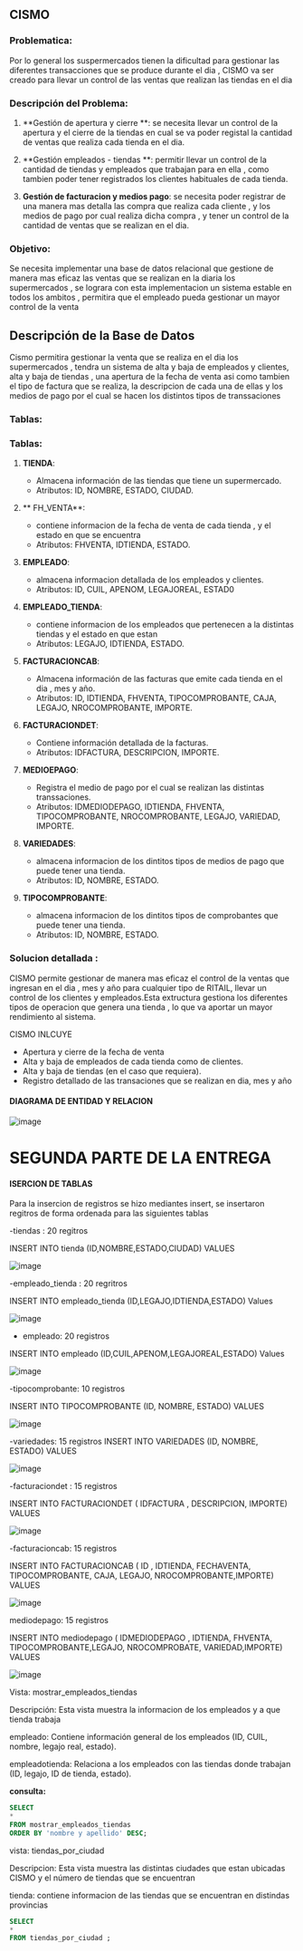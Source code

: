 ##  CISMO 


### Problematica:

 Por lo general  los suspermercados  tienen la dificultad para gestionar las diferentes transacciones que se produce durante el dia , CISMO va ser creado para llevar un control de las ventas que realizan las tiendas en el dia
 

### Descripción del Problema:

1. **Gestión de apertura y cierre  **:  se necesita llevar un control de la apertura y el cierre de la tiendas en cual se va poder registal la cantidad de ventas que realiza cada tienda en el dia.

2. **Gestión  empleados - tiendas **: permitir llevar un control de la cantidad de tiendas y  empleados que trabajan para en ella , como tambien poder tener registrados los clientes habituales de cada tienda.

3. **Gestión de  facturacion y medios pago**: se necesita poder registrar  de una manera mas detalla las compra que realiza cada cliente , y los medios de pago por cual realiza dicha compra , y tener un control de la cantidad de ventas que se realizan en el dia.

### Objetivo:
 Se necesita implementar una base de datos relacional que gestione de manera mas eficaz las ventas que se realizan en la diaria los supermercados , se lograra con esta implementacion un sistema  estable en todos los ambitos , permitira que el empleado pueda gestionar un mayor control de la venta


## Descripción de la Base de Datos 

Cismo permitira gestionar la venta que se realiza en el dia los supermercados  , tendra un sistema de alta y baja de empleados  y clientes, alta y baja de tiendas , una apertura de la fecha de venta asi como tambien el tipo de factura que se realiza, la descripcion de cada una de ellas y los medios de pago por el cual se hacen los distintos tipos de transsaciones 

### Tablas:
### Tablas:

1. **TIENDA**:
   - Almacena información de las tiendas que tiene un supermercado.
   - Atributos: ID, NOMBRE, ESTADO, CIUDAD.

2. ** FH_VENTA**:
   - contiene informacion de la fecha de venta de cada tienda , y el estado en que se encuentra
   - Atributos: FHVENTA, IDTIENDA, ESTADO.

3. **EMPLEADO**:
   - almacena informacion  detallada de los empleados y clientes.
   - Atributos: ID, CUIL, APENOM, LEGAJOREAL, ESTAD0

4. **EMPLEADO_TIENDA**:
   - contiene informacion de los empleados que pertenecen a la distintas tiendas y el estado en que estan
   - Atributos:   LEGAJO, IDTIENDA, ESTADO.

5. **FACTURACIONCAB**:
   - Almacena información  de las facturas que emite cada tienda en el dia , mes y año.
   - Atributos: ID, IDTIENDA, FHVENTA, TIPOCOMPROBANTE, CAJA, LEGAJO, NROCOMPROBANTE, IMPORTE.

6. **FACTURACIONDET**:
   - Contiene información detallada de la facturas.
   - Atributos: IDFACTURA, DESCRIPCION, IMPORTE.

7. **MEDIOEPAGO**:
   - Registra el medio de pago por el cual se realizan las distintas transsaciones.
   - Atributos: IDMEDIODEPAGO, IDTIENDA, FHVENTA, TIPOCOMPROBANTE, NROCOMPROBANTE, LEGAJO, VARIEDAD, IMPORTE.
   
8. **VARIEDADES**:
   - almacena informacion de los dintitos tipos de medios de pago que puede tener una tienda.
   - Atributos: ID, NOMBRE, ESTADO.

9. **TIPOCOMPROBANTE**:
   - almacena informacion de los dintitos tipos de comprobantes  que puede tener una tienda.
   - Atributos: ID, NOMBRE, ESTADO.



### Solucion detallada :

CISMO permite gestionar de manera mas eficaz el control de la ventas que ingresan en el dia , mes y año para cualquier tipo de RITAIL, llevar un control de los clientes y empleados.Esta extructura gestiona los diferentes tipos de operacion que genera una tienda , lo que va aportar un mayor rendimiento al sistema.

CISMO INLCUYE

- Apertura y cierre de la fecha de venta
- Alta y baja de empleados de cada tienda como de clientes.
- Alta y baja de tiendas (en el caso que requiera).
- Registro detallado de las transaciones que se realizan en  dia, mes y año



#### DIAGRAMA DE ENTIDAD Y RELACION 


![image](https://github.com/elizabethliquitay/CISMO/assets/173855632/66a060a3-384c-407e-b8e6-bd9b37cc5deb)


# SEGUNDA PARTE DE LA ENTREGA


#### ISERCION DE TABLAS

Para la insercion de registros se  hizo mediantes insert, se insertaron regitros  de forma ordenada para las siguientes tablas

-tiendas : 20 regitros

 INSERT INTO tienda (ID,NOMBRE,ESTADO,CIUDAD) VALUES

![image](https://github.com/user-attachments/assets/6fac7ce0-9b53-4af0-8646-241524349381)

-empleado_tienda : 20 regritros

INSERT INTO empleado_tienda (ID,LEGAJO,IDTIENDA,ESTADO) Values

![image](https://github.com/user-attachments/assets/0a00b509-5825-41d4-a11c-dec174009014)

 - empleado: 20 registros
   
 INSERT INTO empleado (ID,CUIL,APENOM,LEGAJOREAL,ESTADO) Values
 
![image](https://github.com/user-attachments/assets/d43f9d22-a971-4088-9d2a-ecbdc3647e00)

-tipocomprobante: 10 registros

INSERT INTO TIPOCOMPROBANTE (ID, NOMBRE, ESTADO) VALUES

![image](https://github.com/user-attachments/assets/ecb6fe84-fb55-4208-8cc1-283c0f98ec49)


-variedades: 15 registros
INSERT INTO VARIEDADES (ID, NOMBRE, ESTADO) VALUES

 ![image](https://github.com/user-attachments/assets/7e2a60fa-65db-4508-9355-44a08bac52f5)


-facturaciondet : 15 registros

INSERT INTO FACTURACIONDET ( IDFACTURA , DESCRIPCION, IMPORTE) VALUES

![image](https://github.com/user-attachments/assets/5bcdb498-614a-445b-8fbb-9b362e34416b)

-facturacioncab: 15 registros

INSERT INTO FACTURACIONCAB ( ID , IDTIENDA, FECHAVENTA, TIPOCOMPROBANTE, CAJA, LEGAJO, NROCOMPROBANTE,IMPORTE)
VALUES

![image](https://github.com/user-attachments/assets/bc292b65-b92d-4d3e-bbd2-b7bd278bc909)

mediodepago: 15 registros

INSERT INTO mediodepago ( IDMEDIODEPAGO , IDTIENDA, FHVENTA, TIPOCOMPROBANTE,LEGAJO, NROCOMPROBATE, VARIEDAD,IMPORTE)
VALUES

![image](https://github.com/user-attachments/assets/a86549e4-2acb-4278-8316-940dc8417726)



Vista:  mostrar_empleados_tiendas 

Descripción: Esta vista muestra la informacion de los empleados y a que tienda trabaja

empleado: Contiene información general de los empleados (ID, CUIL, nombre, legajo real, estado).

empleadotienda: Relaciona a los empleados con las tiendas donde trabajan (ID, legajo, ID de tienda, estado).

**consulta:**

```sql
SELECT 
* 
FROM mostrar_empleados_tiendas 
ORDER BY 'nombre y apellido' DESC;
```

vista: tiendas_por_ciudad

Descripcion: Esta vista muestra  las distintas ciudades que estan ubicadas CISMO y el número de tiendas que se encuentran 

tienda: contiene informacion de las tiendas que se encuentran en distindas provincias

```sql
SELECT 
* 
FROM tiendas_por_ciudad ;

```
